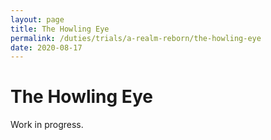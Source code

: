 ```yaml
---
layout: page
title: The Howling Eye
permalink: /duties/trials/a-realm-reborn/the-howling-eye
date: 2020-08-17
---
```


# The Howling Eye

Work in progress.
